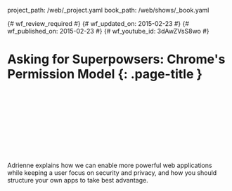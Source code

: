 project_path: /web/_project.yaml
book_path: /web/shows/_book.yaml

{# wf_review_required #}
{# wf_updated_on: 2015-02-23 #}
{# wf_published_on: 2015-02-23 #}
{# wf_youtube_id: 3dAwZVsS8wo #}

# Asking for Superpowsers: Chrome's Permission Model {: .page-title }


<div class="video-wrapper">
  <iframe class="devsite-embedded-youtube-video" data-video-id="3dAwZVsS8wo"
          data-autohide="1" data-showinfo="0" frameborder="0" allowfullscreen>
  </iframe>
</div>


Adrienne explains how we can enable more powerful web applications while keeping a user focus on security and privacy, and how you should structure your own apps to take best advantage.
